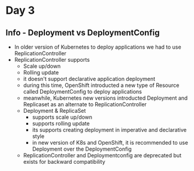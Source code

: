 # Day 3

## Info - Deployment vs DeploymentConfig

- In older version of Kubernetes to deploy applications we had to use ReplicationController
- ReplicationController supports
  - Scale up/down
  - Rolling update
  - it doesn't support declarative application deployment
  - during this time, OpenShift introducted a new type of Resource called DeploymentConfig to deploy applications
  - meanwhile, Kubernetes new versions introducted Deployment and Replicaset as an alternate to ReplicationController
  - Deployment & ReplicaSet
    - supports scale up/down
    - supports rolling update
    - its supports creating deployment in imperative and declarative style
    - in new version of K8s and OpenShift, it is recommended to use Deployment over the DeploymentConfig
  - ReplicationController and Deploymentconfig are deprecated but exists for backward compatibility
